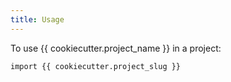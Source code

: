 ```yaml
---
title: Usage
---
```


To use {{ cookiecutter.project\_name }} in a project:

    import {{ cookiecutter.project_slug }}
